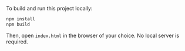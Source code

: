 To build and run this project locally:

```sh
npm install
npm build
```

Then, open `index.html` in the browser of your choice. No local server is required.
